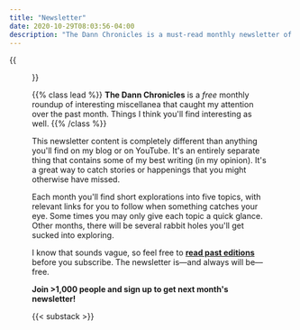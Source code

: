 ```yaml
---
title: "Newsletter"
date: 2020-10-29T08:03:56-04:00
description: "The Dann Chronicles is a must-read monthly newsletter of interesting miscellanea"
---
```


{{<figure src="/images/dann-hollow-eyes.png" class="pull-right" >}}

{{% class lead %}}
**The Dann Chronicles** is a _free_ monthly roundup of interesting miscellanea that caught my attention over the past month. Things I think you'll find interesting as well.
{{% /class %}}

This newsletter content is completely different than anything you'll find on my blog or on YouTube. It's an entirely separate thing that contains some of my best writing (in my opinion). It's a great way to catch stories or happenings that you might otherwise have missed.

Each month you'll find short explorations into five topics, with relevant links for you to follow when something catches your eye. Some times you may only give each topic a quick glance. Other months, there will be several rabbit holes you'll get sucked into exploring.

I know that sounds vague, so feel free to **[read past editions](https://thedannchronicles.com/archive)** before you subscribe. The newsletter is—and always will be—free.

**Join >1,000 people and sign up to get next month's newsletter!**

{{< substack >}}
